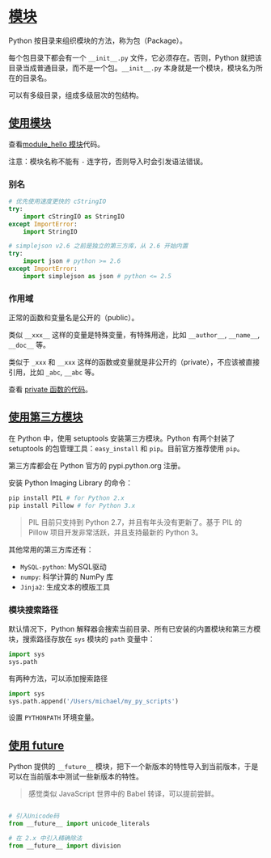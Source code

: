 # [模块](http://www.liaoxuefeng.com/wiki/001374738125095c955c1e6d8bb493182103fac9270762a000/0013868200171577d6385bb5b4f4875bee9cbf0f0fa29c5000)

Python 按目录来组织模块的方法，称为包（Package）。

每个包目录下都会有一个 `__init__.py` 文件，它必须存在。否则，Python 就把该目录当成普通目录，而不是一个包。`__init__.py` 本身就是一个模块，模块名为所在的目录名。

可以有多级目录，组成多级层次的包结构。

## [使用模块](http://www.liaoxuefeng.com/wiki/001374738125095c955c1e6d8bb493182103fac9270762a000/0013868200196665403ac40fac14536939dd5af20810782000)

查看[module_hello 模块](../scripts/module_hello.py)代码。

注意：模块名称不能有 `-` 连字符，否则导入时会引发语法错误。

### 别名

```python
# 优先使用速度更快的 cStringIO
try:
    import cStringIO as StringIO
except ImportError:
    import StringIO
```

```python
# simplejson v2.6 之前是独立的第三方库，从 2.6 开始内置
try:
    import json # python >= 2.6
except ImportError:
    import simplejson as json # python <= 2.5
```

### 作用域

正常的函数和变量名是公开的（public）。

类似 `__xxx__` 这样的变量是特殊变量，有特殊用途，比如 `__author__`, `__name__`, `__doc__` 等。

类似于 `_xxx` 和 `__xxx` 这样的函数或变量就是非公开的（private），不应该被直接引用，比如 `_abc`, `__abc` 等。

查看 [private 函数的代码](../scripts/module_greeting.py)。

## [使用第三方模块](http://www.liaoxuefeng.com/wiki/001374738125095c955c1e6d8bb493182103fac9270762a000/0013868200214529634268c5b3b45b3a3ba1cd81a251a3b000)

在 Python 中，使用 setuptools 安装第三方模块。Python 有两个封装了 setuptools 的包管理工具：`easy_install` 和 `pip`。目前官方推荐使用 `pip`。

第三方库都会在 Python 官方的 pypi.python.org 注册。

安装 Python Imaging Library 的命令：

```sh
pip install PIL # for Python 2.x
pip install Pillow # for Python 3.x
```

> PIL 目前只支持到 Python 2.7，并且有年头没有更新了。基于 PIL 的 Pillow 项目开发非常活跃，并且支持最新的 Python 3。

其他常用的第三方库还有：

- `MySQL-python`: MySQL驱动
- `numpy`: 科学计算的 NumPy 库
- `Jinja2`: 生成文本的模版工具

### 模块搜索路径

默认情况下，Python 解释器会搜索当前目录、所有已安装的内置模块和第三方模块，搜索路径存放在 `sys` 模块的 `path` 变量中：

```python
import sys
sys.path
```

有两种方法，可以添加搜索路径

```python
import sys
sys.path.append('/Users/michael/my_py_scripts')
```

设置 `PYTHONPATH` 环境变量。

## [使用 __future__](http://www.liaoxuefeng.com/wiki/001374738125095c955c1e6d8bb493182103fac9270762a000/001386820023084e5263fe54fde4e4e8616597058cc4ba1000)

Python 提供的 `__future__` 模块，把下一个新版本的特性导入到当前版本，于是可以在当前版本中测试一些新版本的特性。

> 感觉类似 JavaScript 世界中的 Babel 转译，可以提前尝鲜。

```python

# 引入Unicode码
from __future__ import unicode_literals

# 在 2.x 中引入精确除法
from __future__ import division
```